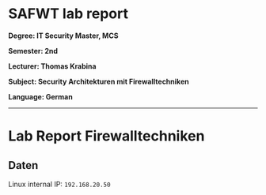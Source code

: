# SAFWT lab report

**Degree: IT Security Master, MCS**

**Semester: 2nd**

**Lecturer: Thomas Krabina**

**Subject: Security Architekturen mit Firewalltechniken**

**Language: German**

---

# Lab Report Firewalltechniken

## Daten

Linux internal IP: `192.168.20.50`

